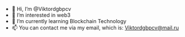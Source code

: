 - 👋 Hi, I’m @Viktordgbpcv
- 👀 I’m interested in web3
- 🌱 I’m currently learning Blockchain Technology
- 📫 You can contact me via my email, which is: Viktordgbpcv@mail.ru

<!---
Viktordgbpcv/Viktordgbpcv is a ✨ special ✨ repository because its `README.md` (this file) appears on your GitHub profile.
You can click the Preview link to take a look at your changes.
--->
